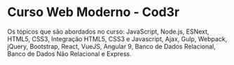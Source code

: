# Curso Web Moderno - Cod3r
 Os tópicos que são abordados no curso: JavaScript, Node.js, ESNext, HTML5, CSS3, Integração HTML5, CSS3 e Javascript, Ajax, Gulp, Webpack, jQuery, Bootstrap, React, VueJS, Angular 9, Banco de Dados Relacional, Banco de Dados Não Relacional e Express.
